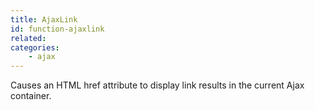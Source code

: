 ```yaml
---
title: AjaxLink
id: function-ajaxlink
related:
categories:
    - ajax
---
```


Causes an HTML href attribute to display link results in the current Ajax container.
